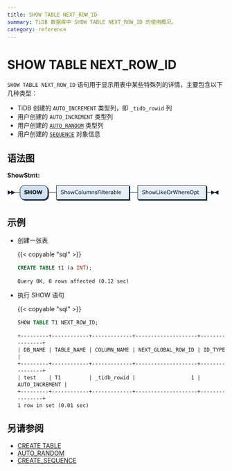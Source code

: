 ```yaml
---
title: SHOW TABLE NEXT_ROW_ID
summary: TiDB 数据库中 SHOW TABLE NEXT_ROW_ID 的使用概况。
category: reference
---
```


# SHOW TABLE NEXT_ROW_ID

`SHOW TABLE NEXT_ROW_ID` 语句用于显示用表中某些特殊列的详情，主要包含以下几种类型：

* TiDB 创建的 `AUTO_INCREMENT` 类型列，即 `_tidb_rowid` 列
* 用户创建的 `AUTO_INCREMENT` 类型列
* 用户创建的 [`AUTO_RANDOM`](/auto-random.md) 类型列
* 用户创建的 [`SEQUENCE`](/sql-statements/sql-statement-create-sequence.md) 对象信息

## 语法图

**ShowStmt:**

![ShowStmt](/media/sqlgram/ShowStmt.png)

## 示例

+ 创建一张表

    {{< copyable "sql" >}}

    ```sql
    CREATE TABLE t1 (a INT);
    ```

    ```
    Query OK, 0 rows affected (0.12 sec)
    ```

+ 执行 SHOW 语句

    {{< copyable "sql" >}}

    ```sql
    SHOW TABLE T1 NEXT_ROW_ID;
    ```

    ```
    +---------+------------+-------------+--------------------+----------------+
    | DB_NAME | TABLE_NAME | COLUMN_NAME | NEXT_GLOBAL_ROW_ID | ID_TYPE        |
    +---------+------------+-------------+--------------------+----------------+
    | test    | T1         | _tidb_rowid |                  1 | AUTO_INCREMENT |
    +---------+------------+-------------+--------------------+----------------+
    1 row in set (0.01 sec)
    ```

## 另请参阅

* [CREATE TABLE](/sql-statements/sql-statement-create-table.md)
* [AUTO_RANDOM](/auto-random.md)
* [CREATE_SEQUENCE](/sql-statements/sql-statement-create-sequence.md)
